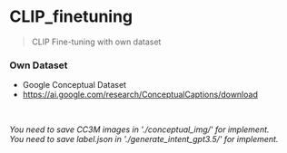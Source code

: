 # CLIP_finetuning
> CLIP Fine-tuning with own dataset

### Own Dataset
- Google Conceptual Dataset </br>
- https://ai.google.com/research/ConceptualCaptions/download

</br>

_You need to save CC3M images in './conceptual_img/' for implement._ </br>
_You need to save label.json in './generate_intent_gpt3.5/' for implement._
